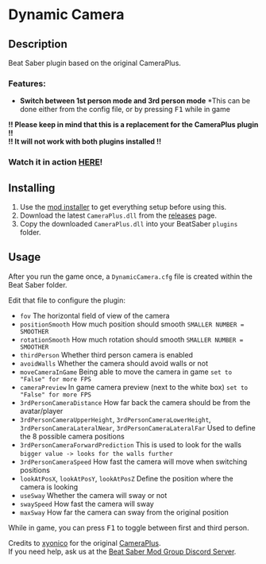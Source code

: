 # Dynamic Camera

## Description
Beat Saber plugin based on the original CameraPlus.  

### Features:
* **Switch between 1st person mode and 3rd person mode**
  *This can be done either from the config file, or by pressing <kbd>F1</kbd> while in game

**!! Please keep in mind that this is a replacement for the CameraPlus plugin !!**  
**!! It will not work with both plugins installed !!**  

### Watch it in action [HERE](https://www.youtube.com/watch?v=y0fMcUkKPFE)!

## Installing
1. Use the [mod installer](https://github.com/Umbranoxio/BeatSaberModInstaller/releases) to get everything setup before using this.  
2. Download the latest `CameraPlus.dll` from the [releases](https://github.com/mihaiko/DynamicCamera/releases) page.  
3. Copy the downloaded `CameraPlus.dll` into your BeatSaber `plugins` folder.  


## Usage
After you run the game once, a `DynamicCamera.cfg` file is created within the Beat Saber folder.  

Edit that file to configure the plugin:  
* `fov` The horizontal field of view of the camera  
* `positionSmooth` How much position should smooth `SMALLER NUMBER = SMOOTHER`  
* `rotationSmooth` How much rotation should smooth `SMALLER NUMBER = SMOOTHER`  
* `thirdPerson` Whether third person camera is enabled  
* `avoidWalls` Whether the camera should avoid walls or not    
* `moveCameraInGame` Being able to move the camera in game `set to "False" for more FPS`  
* `cameraPreview` In game camera preview (next to the white box) `set to "False" for more FPS`  
* `3rdPersonCameraDistance` How far back the camera should be from the avatar/player  
* `3rdPersonCameraUpperHeight`, `3rdPersonCameraLowerHeight`, `3rdPersonCameraLateralNear`, `3rdPersonCameraLateralFar` Used to define the 8 possible camera positions  
* `3rdPersonCameraForwardPrediction` This is used to look for the walls `bigger value -> looks for the walls further`  
* `3rdPersonCameraSpeed` How fast the camera will move when switching positions  
* `lookAtPosX`, `lookAtPosY`, `lookAtPosZ` Define the position where the camera is looking  
* `useSway` Whether the camera will sway or not  
* `swaySpeed` How fast the camera will sway  
* `maxSway` How far the camera can sway from the original position  

While in game, you can press <kbd>F1</kbd> to toggle between first and third person.  

Credits to [xyonico](https://github.com/xyonico) for the original [CameraPlus](https://github.com/xyonico/CameraPlus).  
If you need help, ask us at the [Beat Saber Mod Group Discord Server](https://discord.gg/Cz6PTM5).
